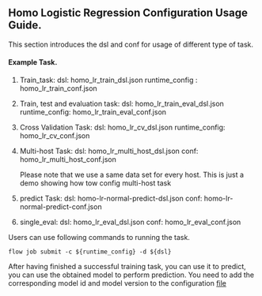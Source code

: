 ## Homo Logistic Regression Configuration Usage Guide.

This section introduces the dsl and conf for usage of different type of task.

#### Example Task.

1. Train_task:
    dsl: homo_lr_train_dsl.json
    runtime_config : homo_lr_train_conf.json
   
2. Train, test and evaluation task:
    dsl: homo_lr_train_eval_dsl.json
    runtime_config: homo_lr_train_eval_conf.json
   
3. Cross Validation Task:
    dsl: homo_lr_cv_dsl.json
    runtime_config: homo_lr_cv_conf.json

4. Multi-host Task:
    dsl: homo_lr_multi_host_dsl.json
    conf: homo_lr_multi_host_conf.json

    Please note that we use a same data set for every host. This is just a demo showing how tow config multi-host task

5. predict Task:
    dsl: homo-lr-normal-predict-dsl.json
    conf: homo-lr-normal-predict-conf.json

6. single_eval:
    dsl: homo_lr_eval_dsl.json
    conf: homo_lr_eval_conf.json
    
Users can use following commands to running the task.
    
    flow job submit -c ${runtime_config} -d ${dsl}

After having finished a successful training task, you can use it to predict, you can use the obtained model to perform prediction. You need to add the corresponding model id and model version to the configuration [file](./hetero-lr-normal-predict-conf.json)